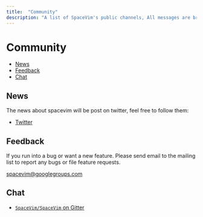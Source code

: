 ```yaml
---
title:  "Community"
description: "A list of SpaceVim's public channels, All messages are bridged between IRC, gitter, telegram, matrix and slack"
---
```


# Community


<!-- vim-markdown-toc GFM -->

- [News](#news)
- [Feedback](#feedback)
- [Chat](#chat)

<!-- vim-markdown-toc -->

## News

The news about spacevim will be post on twitter, feel free to follow them:

- <i class="fab fa-twitter"></i> [Twitter](https://twitter.com/SpaceVim)

## Feedback

If you run into a bug or want a new feature.
Please send email to the mailing list to report any bugs or file feature requests.

[spacevim@googlegroups.com](mailto:spacevim@googlegroups.com)

## Chat

- <i class="fab fa-gitter"></i> [`SpaceVim/SpaceVim` on Gitter](https://gitter.im/SpaceVim/SpaceVim)
